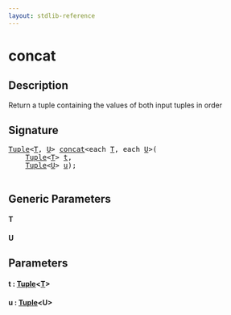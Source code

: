 ```yaml
---
layout: stdlib-reference
---
```


# concat

## Description

Return a tuple containing the values of both input tuples in order




## Signature 

<pre>
<a href="index.html" class="code_type">Tuple</a>&lt;<a href="concat.html#typeparam-T" class="code_type">T</a>, <a href="concat.html#typeparam-U" class="code_type">U</a>&gt; <a href="concat.html">concat</a>&lt;<span class="code_keyword">each</span> <a href="concat.html#typeparam-T" class="code_type">T</a>, <span class="code_keyword">each</span> <a href="concat.html#typeparam-U" class="code_type">U</a>&gt;(
    <a href="index.html" class="code_type">Tuple</a>&lt;<a href="concat.html#typeparam-T" class="code_type">T</a>&gt; <a href="concat.html#decl-t" class="code_param">t</a>,
    <a href="index.html" class="code_type">Tuple</a>&lt;<a href="concat.html#typeparam-U" class="code_type">U</a>&gt; <a href="concat.html#decl-u" class="code_param">u</a>);

</pre>

## Generic Parameters

####  <a id="typeparam-T"></a>T
####  <a id="typeparam-U"></a>U

## Parameters

####  <a id="decl-t"></a>t  : [Tuple](../types/tuple-0/index)\<[T](../types/tuple-0/index#typeparam-T)\>
####  <a id="decl-u"></a>u  : [Tuple](../types/tuple-0/index)\<U\>

